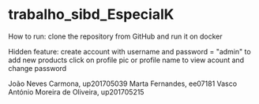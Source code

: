 # trabalho_sibd_EspecialK
 
How to run: clone the repository from GitHub and run it on docker

Hidden feature: create account with username and password = "admin" to add new products
                click on profile pic or profile name to view acount and change password

 
João Neves Carmona, up201705039
Marta Fernandes, ee07181
Vasco António Moreira de Oliveira, up201705215
